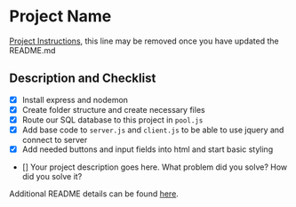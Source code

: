 # Project Name

[Project Instructions](./INSTRUCTIONS.md), this line may be removed once you have updated the README.md

## Description and Checklist 
- [x] Install express and nodemon
- [x] Create folder structure and create necessary files
- [x] Route our SQL database to this project in `pool.js`
- [x] Add base code to `server.js` and `client.js` to be able to use jquery and connect to server
- [x] Add needed buttons and input fields into html and start basic styling
- [] 
Your project description goes here. What problem did you solve? How did you solve it?

Additional README details can be found [here](https://github.com/PrimeAcademy/readme-template/blob/master/README.md).
